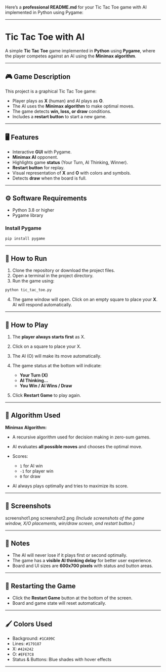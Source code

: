 Here’s a **professional README.md** for your Tic Tac Toe game with AI implemented in Python using Pygame:

---

# Tic Tac Toe with AI

A simple **Tic Tac Toe** game implemented in **Python** using **Pygame**, where the player competes against an AI using the **Minimax algorithm**.

---

## 🎮 Game Description

This project is a graphical Tic Tac Toe game:

* Player plays as **X** (human) and AI plays as **O**.
* The AI uses the **Minimax algorithm** to make optimal moves.
* The game detects **win, loss, or draw** conditions.
* Includes a **restart button** to start a new game.

---

## 🖥️ Features

* Interactive **GUI** with Pygame.
* **Minimax AI** opponent.
* Highlights game **status** (Your Turn, AI Thinking, Winner).
* **Restart button** for replay.
* Visual representation of **X** and **O** with colors and symbols.
* Detects **draw** when the board is full.

---

## ⚙️ Software Requirements

* Python 3.8 or higher
* Pygame library

### Install Pygame

```bash
pip install pygame
```

---

## 📂 How to Run

1. Clone the repository or download the project files.
2. Open a terminal in the project directory.
3. Run the game using:

```bash
python tic_tac_toe.py
```

4. The game window will open. Click on an empty square to place your **X**. AI will respond automatically.

---

## 🎯 How to Play

1. The **player always starts first** as X.
2. Click on a square to place your X.
3. The AI (O) will make its move automatically.
4. The game status at the bottom will indicate:

   * **Your Turn (X)**
   * **AI Thinking…**
   * **You Win / AI Wins / Draw**
5. Click **Restart Game** to play again.

---

## 🧠 Algorithm Used

**Minimax Algorithm:**

* A recursive algorithm used for decision making in zero-sum games.
* AI evaluates **all possible moves** and chooses the optimal move.
* Scores:

  * `1` for AI win
  * `-1` for player win
  * `0` for draw
* AI always plays optimally and tries to maximize its score.

---

## 📸 Screenshots
screenshot1.png
screenshot2.png
*(Include screenshots of the game window, X/O placements, win/draw screen, and restart button.)*

---

## 📝 Notes

* The AI will never lose if it plays first or second optimally.
* The game has a **visible AI thinking delay** for better user experience.
* Board and UI sizes are **600x700 pixels** with status and button areas.

---

## 🔄 Restarting the Game

* Click the **Restart Game** button at the bottom of the screen.
* Board and game state will reset automatically.

---

## 🖌️ Colors Used

* Background: `#1CA99C`
* Lines: `#179187`
* X: `#424242`
* O: `#EFE7C8`
* Status & Buttons: Blue shades with hover effects

---



